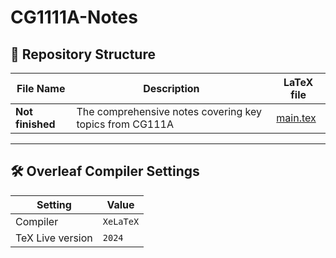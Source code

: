 # CG1111A-Notes
## 📂 **Repository Structure**
| **File Name**           | **Description**                                                          | **LaTeX file** |
|--------------------------|--------------------------------------------------------------------------|---------------|
| **Not finished** | The comprehensive notes covering key topics from CG111A          |[main.tex](./main.tex)|

---

## 🛠 **Overleaf Compiler Settings**

| **Setting**         | **Value**     |
|----------------------|---------------|
| Compiler            | `XeLaTeX`    |
| TeX Live version    | `2024`        |
